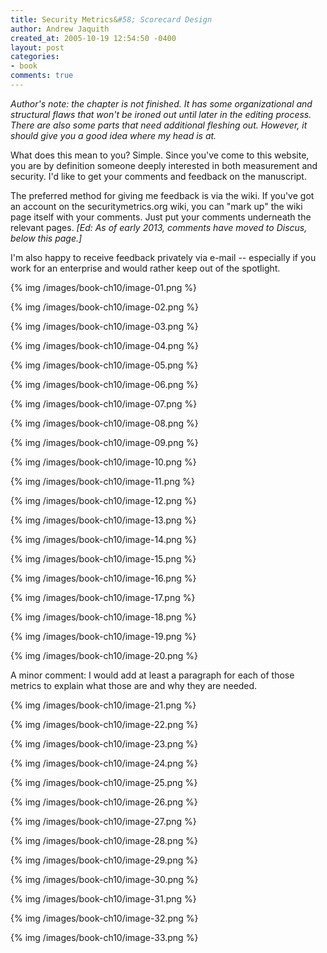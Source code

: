 ```yaml
---
title: Security Metrics&#58; Scorecard Design
author: Andrew Jaquith
created_at: 2005-10-19 12:54:50 -0400
layout: post
categories:
- book
comments: true
---
```


_Author's note: the chapter is not finished. It has some organizational and structural flaws that won't be ironed out until later in the editing process. There are also some parts that need additional fleshing out. However, it should give you a good idea where my head is at._

What does this mean to you? Simple. Since you've come to this website, you are by definition someone deeply interested in both measurement and security. I'd like to get your comments and feedback on the manuscript.

The preferred method for giving me feedback is via the wiki. If you've got an account on the securitymetrics.org wiki, you can "mark up" the wiki page itself with your comments. Just put your comments underneath the relevant pages. _[Ed: As of early 2013, comments have moved to Discus, below this page.]_

I'm also happy to receive feedback privately via e-mail -- especially if you work for an enterprise and would rather keep out of the spotlight.

{% img /images/book-ch10/image-01.png %}

{% img /images/book-ch10/image-02.png %}

{% img /images/book-ch10/image-03.png %}

{% img /images/book-ch10/image-04.png %}

{% img /images/book-ch10/image-05.png %}

{% img /images/book-ch10/image-06.png %}

{% img /images/book-ch10/image-07.png %}

{% img /images/book-ch10/image-08.png %}

{% img /images/book-ch10/image-09.png %}

{% img /images/book-ch10/image-10.png %}

{% img /images/book-ch10/image-11.png %}

{% img /images/book-ch10/image-12.png %}

{% img /images/book-ch10/image-13.png %}

{% img /images/book-ch10/image-14.png %}

{% img /images/book-ch10/image-15.png %}

{% img /images/book-ch10/image-16.png %}

{% img /images/book-ch10/image-17.png %}

{% img /images/book-ch10/image-18.png %}

{% img /images/book-ch10/image-19.png %}

{% img /images/book-ch10/image-20.png %}

A minor comment: I would add at least a paragraph for each of those metrics to explain what those are and why they are needed.

{% img /images/book-ch10/image-21.png %}

{% img /images/book-ch10/image-22.png %}

{% img /images/book-ch10/image-23.png %}

{% img /images/book-ch10/image-24.png %}

{% img /images/book-ch10/image-25.png %}

{% img /images/book-ch10/image-26.png %}

{% img /images/book-ch10/image-27.png %}

{% img /images/book-ch10/image-28.png %}

{% img /images/book-ch10/image-29.png %}

{% img /images/book-ch10/image-30.png %}

{% img /images/book-ch10/image-31.png %}

{% img /images/book-ch10/image-32.png %}

{% img /images/book-ch10/image-33.png %}

